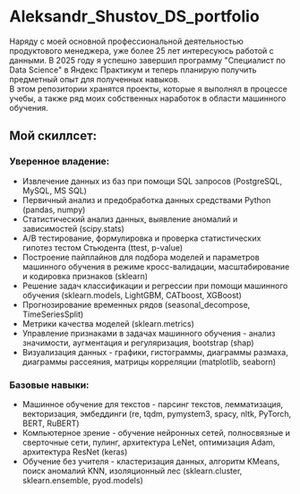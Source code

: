 # Aleksandr_Shustov_DS_portfolio
Наряду с моей основной профессиональной деятельностью продуктового менеджера, уже более 25 лет интересуюсь работой с данными.
В 2025 году я успешно завершил программу "Специалист по Data Science" в Яндекс Практикум и теперь планирую получить предметный опыт для полученных навыков.\
В этом репозитории хранятся проекты, которые я выполнял в процессе учебы, а также ряд моих собственных наработок в области машинного обучения.

## Мой скиллсет:
### Уверенное владение:
- Извлечение данных из баз при помощи SQL запросов (PostgreSQL, MySQL, MS SQL)
- Первичный анализ и предобработка данных средствами Python (pandas, numpy)
- Статистический анализ данных, выявление аномалий и зависимостей (scipy.stats)
- А/В тестирование, формулировка и проверка статистических гипотез тестом Стьюдента (ttest, p-value)
- Построение пайплайнов для подбора моделей и параметров машинного обучения в режиме кросс-валидации, масштабирование и кодировка признаков (sklearn)
- Решение задач классификации и регрессии при помощи машинного обучения (sklearn.models, LightGBM, CATboost, XGBoost)
- Прогнозирование временных рядов (seasonal_decompose, TimeSeriesSplit)
- Метрики качества моделей (sklearn.metrics)
- Управление признаками в задачах машинного обучения - анализ значимости, аугментация и регуляризация, bootstrap (shap)
- Визуализация данных - графики, гистограммы, диаграммы размаха, диаграммы рассеяния, матрицы корреляции (matplotlib, seaborn)
### Базовые навыки:
- Машинное обучение для текстов - парсинг текстов, лемматизация, векторизация, эмбеддинги (re, tqdm, pymystem3, spacy, nltk, PyTorch, BERT, RuBERT)
- Компьютерное зрение - обучение нейронных сетей, полносвязные и сверточные сети, пулинг, архитектура LeNet, оптимизация Adam, архитектура ResNet (keras)
- Обучение без учителя - кластеризация данных, алгоритм KMeans, поиск аномалий KNN, изоляционный лес (sklearn.cluster, sklearn.ensemble, pyod.models)


